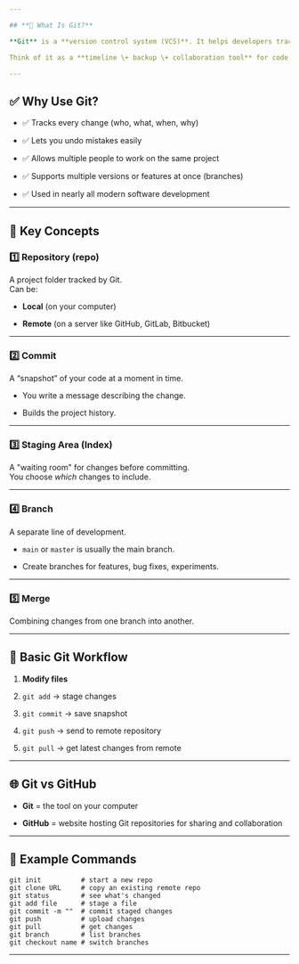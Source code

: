 ```yaml
---

## **🚀 What Is Git?**

**Git** is a **version control system (VCS)**. It helps developers track changes in their code, collaborate with others, and manage different versions of a project over time.

Think of it as a **timeline \+ backup \+ collaboration tool** for code and files.

---
```


## **✅ Why Use Git?**

* ✅ Tracks every change (who, what, when, why)

* ✅ Lets you undo mistakes easily

* ✅ Allows multiple people to work on the same project

* ✅ Supports multiple versions or features at once (branches)

* ✅ Used in nearly all modern software development

---

## **🔑 Key Concepts**

### **1️⃣ Repository (repo)**

A project folder tracked by Git.  
 Can be:

* **Local** (on your computer)

* **Remote** (on a server like GitHub, GitLab, Bitbucket)

---

### **2️⃣ Commit**

A “snapshot” of your code at a moment in time.

* You write a message describing the change.

* Builds the project history.

---

### **3️⃣ Staging Area (Index)**

A "waiting room" for changes before committing.  
 You choose *which* changes to include.

---

### **4️⃣ Branch**

A separate line of development.

* `main` or `master` is usually the main branch.

* Create branches for features, bug fixes, experiments.

---

### **5️⃣ Merge**

Combining changes from one branch into another.

---

## **🔄 Basic Git Workflow**

1. **Modify files**

2. `git add` → stage changes

3. `git commit` → save snapshot

4. `git push` → send to remote repository

5. `git pull` → get latest changes from remote

---

## **🌐 Git vs GitHub**

* **Git** \= the tool on your computer

* **GitHub** \= website hosting Git repositories for sharing and collaboration

---

## **💬 Example Commands**

`git init          # start a new repo`  
`git clone URL     # copy an existing remote repo`  
`git status        # see what's changed`  
`git add file      # stage a file`  
`git commit -m ""  # commit staged changes`  
`git push          # upload changes`  
`git pull          # get changes`  
`git branch        # list branches`  
`git checkout name # switch branches`

---

